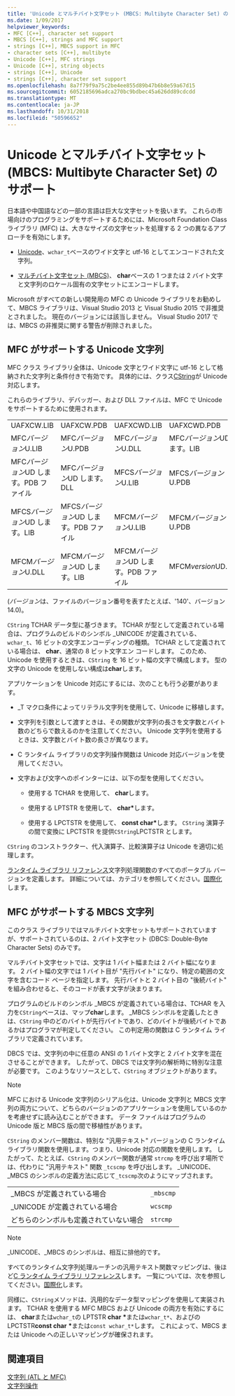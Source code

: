 ```yaml
---
title: 'Unicode とマルチバイト文字セット (MBCS: Multibyte Character Set) のサポート'
ms.date: 1/09/2017
helpviewer_keywords:
- MFC [C++], character set support
- MBCS [C++], strings and MFC support
- strings [C++], MBCS support in MFC
- character sets [C++], multibyte
- Unicode [C++], MFC strings
- Unicode [C++], string objects
- strings [C++], Unicode
- strings [C++], character set support
ms.openlocfilehash: 8a7f79f9a75c2be4ee855d89b47b6b8e59a67d15
ms.sourcegitcommit: 6052185696adca270bc9bdbec45a626dd89cdcdd
ms.translationtype: MT
ms.contentlocale: ja-JP
ms.lasthandoff: 10/31/2018
ms.locfileid: "50596652"
---
```

# <a name="unicode-and-multibyte-character-set-mbcs-support"></a>Unicode とマルチバイト文字セット (MBCS: Multibyte Character Set) のサポート

日本語や中国語などの一部の言語は巨大な文字セットを扱います。 これらの市場向けのプログラミングをサポートするためには、Microsoft Foundation Class ライブラリ (MFC) は、大きなサイズの文字セットを処理する 2 つの異なるアプローチを有効にします。

- [Unicode](#mfc-support-for-unicode-strings)、`wchar_t`ベースのワイド文字と utf-16 としてエンコードされた文字列。

- [マルチバイト文字セット (MBCS)](#mfc-support-for-mbcs-strings)、 **char**ベースの 1 つまたは 2 バイト文字と文字列のロケール固有の文字セットにエンコードします。

Microsoft がすべての新しい開発用の MFC の Unicode ライブラリをお勧めして、MBCS ライブラリは、Visual Studio 2013 と Visual Studio 2015 で非推奨とされました。 現在のバージョンには該当しません。 Visual Studio 2017 では、MBCS の非推奨に関する警告が削除されました。

## <a name="mfc-support-for-unicode-strings"></a>MFC がサポートする Unicode 文字列

MFC クラス ライブラリ全体は、Unicode 文字とワイド文字に utf-16 として格納された文字列と条件付きで有効です。 具体的には、クラス[CString](../atl-mfc-shared/reference/cstringt-class.md)が Unicode 対応します。

これらのライブラリ、デバッガー、および DLL ファイルは、MFC で Unicode をサポートするために使用されます。

|||||
|-|-|-|-|
|UAFXCW.LIB|UAFXCW.PDB|UAFXCWD.LIB|UAFXCWD.PDB|
|MFC*バージョン*U.LIB|MFC*バージョン*U.PDB|MFC*バージョン*U.DLL|MFC*バージョン*UD します。LIB|
|MFC*バージョン*UD します。PDB ファイル|MFC*バージョン*UD します。DLL|MFCS*バージョン*U.LIB|MFCS*バージョン*U.PDB|
|MFCS*バージョン*UD します。LIB|MFCS*バージョン*UD します。PDB ファイル|MFCM*バージョン*U.LIB|MFCM*バージョン*U.PDB|
|MFCM*バージョン*U.DLL|MFCM*バージョン*UD します。LIB|MFCM*バージョン*UD します。PDB ファイル|MFCM*version*UD.DLL|

(*バージョン*は、ファイルのバージョン番号を表すたとえば、'140'、バージョン 14.0)。

`CString` TCHAR データ型に基づきます。 TCHAR が型として定義されている場合は、プログラムのビルドのシンボル _UNICODE が定義されている、 `wchar_t`、16 ビットの文字エンコーディングの種類。 TCHAR として定義されている場合は、 **char**、通常の 8 ビット文字エン コードします。 このため、Unicode を使用するときは、`CString` を 16 ビット幅の文字で構成します。 型の文字の Unicode を使用しない構成は**char**します。

アプリケーションを Unicode 対応にするには、次のことも行う必要があります。

- _T マクロ条件によってリテラル文字列を使用して、Unicode に移植します。

- 文字列を引数として渡すときは、その関数が文字列の長さを文字数とバイト数のどちらで数えるのかを注意してください。 Unicode 文字列を使用するときは、文字数とバイト数の長さが異なります。

- C ランタイム ライブラリの文字列操作関数は Unicode 対応バージョンを使用してください。

- 文字および文字へのポインターには、以下の型を使用してください。

   - 使用する TCHAR を使用して、 **char**します。

   - 使用する LPTSTR を使用して、 **char**<strong>\*</strong>します。

   - 使用する LPCTSTR を使用して、 **const char**<strong>\*</strong>します。 `CString` 演算子の間で変換に LPCTSTR を提供`CString`LPCTSTR とします。

`CString` のコンストラクター、代入演算子、比較演算子は Unicode を適切に処理します。

[ランタイム ライブラリ リファレンス](../c-runtime-library/c-run-time-library-reference.md)文字列処理関数のすべてのポータブル バージョンを定義します。 詳細については、カテゴリを参照してください。[国際化](../c-runtime-library/internationalization.md)します。

## <a name="mfc-support-for-mbcs-strings"></a>MFC がサポートする MBCS 文字列

このクラス ライブラリではマルチバイト文字セットもサポートされていますが、サポートされているのは、2 バイト文字セット (DBCS: Double-Byte Character Sets) のみです。

マルチバイト文字セットでは、文字は 1 バイト幅または 2 バイト幅になります。 2 バイト幅の文字では 1 バイト目が "先行バイト" になり、特定の範囲の文字を含むコード ページを指定します。 先行バイトと 2 バイト目の "後続バイト" を組み合わせると、そのコードが表す文字が決まります。

プログラムのビルドのシンボル _MBCS が定義されている場合は、TCHAR を入力を`CString`ベースは、マップ**char**します。 _MBCS シンボルを定義したときは、`CString` 中のどのバイトが先行バイトであり、どのバイトが後続バイトであるかはプログラマが判定してください。 この判定用の関数は C ランタイム ライブラリで定義されています。

DBCS では、文字列の中に任意の ANSI の 1 バイト文字と 2 バイト文字を混在させることができます。 したがって、DBCS では文字列の解析時に特別な注意が必要です。 このようなリソースとして、`CString` オブジェクトがあります。

> [!NOTE]
> MFC における Unicode 文字列のシリアル化は、Unicode 文字列と MBCS 文字列の両方について、どちらのバージョンのアプリケーションを使用しているのかを考慮せずに読み込むことができます。 データ ファイルはプログラムの Unicode 版と MBCS 版の間で移植性があります。

`CString` のメンバー関数は、特別な "汎用テキスト" バージョンの C ランタイム ライブラリ関数を使用します。つまり、Unicode 対応の関数を使用します。 したがって、たとえば、`CString` のメンバー関数が通常 `strcmp` を呼び出す場所では、代わりに "汎用テキスト" 関数 `_tcscmp` を呼び出します。 _UNICODE、_MBCS のシンボルの定義方法に応じて`_tcscmp`次のようにマップされます。

|||
|-|-|
|_MBCS が定義されている場合|`_mbscmp`|
|_UNICODE が定義されている場合|`wcscmp`|
|どちらのシンボルも定義されていない場合|`strcmp`|

> [!NOTE]
> _UNICODE、_MBCS のシンボルは、相互に排他的です。

すべてのランタイム文字列処理ルーチンの汎用テキスト関数マッピングは、後ほど[C ランタイム ライブラリ リファレンス](../c-runtime-library/c-run-time-library-reference.md)します。 一覧については、次を参照してください。[国際化](../c-runtime-library/internationalization.md)します。

同様に、`CString`メソッドは、汎用的なデータ型マッピングを使用して実装されます。 TCHAR を使用する MFC MBCS および Unicode の両方を有効にするには、 **char**または`wchar_t`の LPTSTR **char** <strong>\*</strong>または`wchar_t*`、およびのLPCTSTR**const char** <strong>\*</strong>または`const wchar_t*`します。 これによって、MBCS または Unicode への正しいマッピングが確保されます。

## <a name="see-also"></a>関連項目

[文字列 (ATL と MFC)](../atl-mfc-shared/strings-atl-mfc.md)<br/>
[文字列操作](../c-runtime-library/string-manipulation-crt.md)
